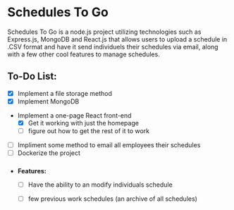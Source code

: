# Schedules To Go
Schedules To Go is a node.js project utilizing technologies such as Express.js, MongoDB and React.js that allows
users to upload a schedule in .CSV format and have it send individuels their schedules via email, along with a few
other cool features to manage schedules.

## To-Do List:

 - [x] Implement a file storage method
 - [x] Implement MongoDB
 - Implement a one-page React front-end
	 - [x] Get it working with just the homepage
	 - [ ] figure out how to get the rest of it to work 
 - [ ] Impliment some method to email all employees their schedules
 - [ ] Dockerize the project
 ###
 - **Features:** 
	 - [ ] Have the ability to an modify individuals schedule
	 - [ ] few previous work schedules (an archive of all schedules)

